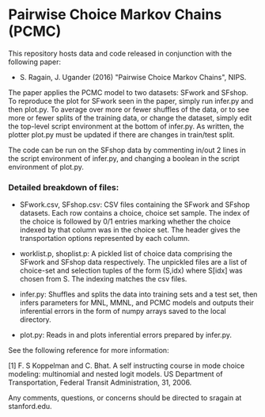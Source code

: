 # Pairwise Choice Markov Chains (PCMC)

This repository hosts data and code released in conjunction with the following paper:

- S. Ragain, J. Ugander (2016) "Pairwise Choice Markov Chains", NIPS.

The paper applies the PCMC model to two datasets: SFwork and SFshop. To reproduce the plot for SFwork seen in the paper, simply run infer.py and then plot.py. To average over more or fewer shuffles of the data, or to see more or fewer splits of the training data, or change the dataset, simply edit the top-level script environment at the bottom of infer.py. As written, the plotter plot.py must be updated if there are changes in train/test split.

The code can be run on the SFshop data by commenting in/out 2 lines in the script environment of infer.py, and changing a boolean in the script environment of plot.py.

### Detailed breakdown of files:

- SFwork.csv, SFshop.csv: CSV files containing the SFwork and SFshop datasets. Each row contains a choice, choice set sample. The index of the choice is followed by 0/1 entries marking whether the choice indexed by that column was in the choice set. The header gives the transportation options represented by each column. 

- worklist.p, shoplist.p: A pickled list of choice data comprising the SFwork and SFshop data respectively. The unpickled files are a list of choice-set and selection tuples of the form (S,idx) where S[idx] was chosen from S. The indexing matches the csv files. 

- infer.py: Shuffles and splits the data into training sets and a test set, then infers parameters for MNL, MMNL, and PCMC models
and outputs their inferential errors in the form of numpy arrays saved to the local directory. 

- plot.py: Reads in and plots inferential errors prepared by infer.py. 

See the following reference for more information:

[1] F. S Koppelman and C. Bhat. A self instructing course in mode choice modeling: multinomial and nested logit models. US Department of Transportation, Federal Transit Administration, 31, 2006.

Any comments, questions, or concerns should be directed to sragain at stanford.edu.